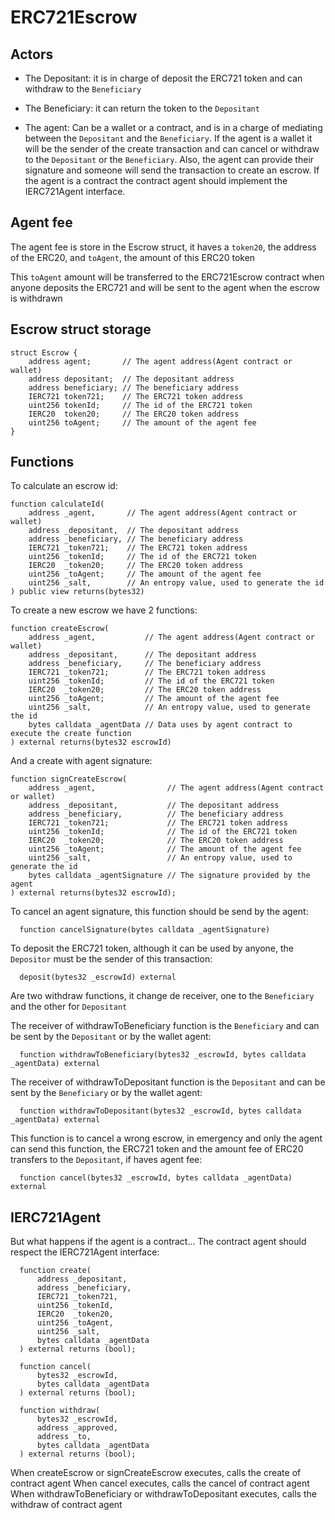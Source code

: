 # ERC721Escrow

  ## Actors

  - The Depositant: it is in charge of deposit the ERC721 token and can withdraw to the `Beneficiary`

  - The Beneficiary: it can return the token to the `Depositant`

  - The agent: Can be a wallet or a contract, and is in a charge of mediating between the `Depositant` and the `Beneficiary`. If the agent is a wallet it will be the sender of the create transaction and can cancel or withdraw to the `Depositant` or the `Beneficiary`. Also, the agent can provide their signature and someone will send the transaction to create an escrow. If the agent is a contract the contract agent should implement the IERC721Agent interface.

  ## Agent fee

  The agent fee is store in the Escrow struct, it haves a `token20`, the address of the ERC20, and `toAgent`, the amount of this ERC20 token

  This `toAgent` amount will be transferred to the ERC721Escrow contract when anyone deposits the ERC721 and will be sent to the agent when the escrow is withdrawn

  ## Escrow struct storage

  ```solidity
  struct Escrow {
      address agent;       // The agent address(Agent contract or wallet)
      address depositant;  // The depositant address
      address beneficiary; // The beneficiary address
      IERC721 token721;    // The ERC721 token address
      uint256 tokenId;     // The id of the ERC721 token
      IERC20  token20;     // The ERC20 token address
      uint256 toAgent;     // The amount of the agent fee
  }
  ```

  ## Functions

  To calculate an escrow id:

  ```solidity
  function calculateId(
      address _agent,       // The agent address(Agent contract or wallet)
      address _depositant,  // The depositant address
      address _beneficiary, // The beneficiary address
      IERC721 _token721;    // The ERC721 token address
      uint256 _tokenId;     // The id of the ERC721 token
      IERC20  _token20;     // The ERC20 token address
      uint256 _toAgent;     // The amount of the agent fee
      uint256 _salt,        // An entropy value, used to generate the id
  ) public view returns(bytes32)
  ```

  To create a new escrow we have 2 functions:

  ```solidity
  function createEscrow(
      address _agent,           // The agent address(Agent contract or wallet)
      address _depositant,      // The depositant address
      address _beneficiary,     // The beneficiary address
      IERC721 _token721;        // The ERC721 token address
      uint256 _tokenId;         // The id of the ERC721 token
      IERC20  _token20;         // The ERC20 token address
      uint256 _toAgent;         // The amount of the agent fee
      uint256 _salt,            // An entropy value, used to generate the id
      bytes calldata _agentData // Data uses by agent contract to execute the create function
  ) external returns(bytes32 escrowId)
  ```

  And a create with agent signature:

  ```solidity
  function signCreateEscrow(
      address _agent,                // The agent address(Agent contract or wallet)
      address _depositant,           // The depositant address
      address _beneficiary,          // The beneficiary address
      IERC721 _token721;             // The ERC721 token address
      uint256 _tokenId;              // The id of the ERC721 token
      IERC20  _token20;              // The ERC20 token address
      uint256 _toAgent;              // The amount of the agent fee
      uint256 _salt,                 // An entropy value, used to generate the id
      bytes calldata _agentSignature // The signature provided by the agent
  ) external returns(bytes32 escrowId);
  ```

  To cancel an agent signature, this function should be send by the agent:

  ```solidity
    function cancelSignature(bytes calldata _agentSignature)
  ```

  To deposit the ERC721 token, although it can be used by anyone, the `Depositor` must be the sender of this transaction:

  ```solidity
    deposit(bytes32 _escrowId) external
  ```

  Are two withdraw functions, it change de receiver, one to the `Beneficiary` and the other for `Depositant`

  The receiver of withdrawToBeneficiary function is the `Beneficiary` and can be sent by the `Depositant` or by the wallet agent:

  ```solidity
    function withdrawToBeneficiary(bytes32 _escrowId, bytes calldata _agentData) external
  ```

  The receiver of withdrawToDepositant function is the `Depositant` and can be sent by the `Beneficiary` or by the wallet agent:

  ```solidity
    function withdrawToDepositant(bytes32 _escrowId, bytes calldata _agentData) external
  ```

  This function is to cancel a wrong escrow, in emergency and only the agent can send this function, the ERC721 token and the amount fee of ERC20 transfers to the `Depositant`, if haves agent fee:

  ```solidity
    function cancel(bytes32 _escrowId, bytes calldata _agentData) external
  ```

  ## IERC721Agent

  But what happens if the agent is a contract...
  The contract agent should respect the IERC721Agent interface:

  ```solidity
    function create(
        address _depositant,
        address _beneficiary,
        IERC721 _token721,
        uint256 _tokenId,
        IERC20  _token20,
        uint256 _toAgent,
        uint256 _salt,
        bytes calldata _agentData
    ) external returns (bool);

    function cancel(
        bytes32 _escrowId,
        bytes calldata _agentData
    ) external returns (bool);

    function withdraw(
        bytes32 _escrowId,
        address _approved,
        address _to,
        bytes calldata _agentData
    ) external returns (bool);
  ```

  When createEscrow or signCreateEscrow executes, calls the create of contract agent
  When cancel executes, calls the cancel of contract agent
  When withdrawToBeneficiary or withdrawToDepositant executes, calls the withdraw of contract agent
